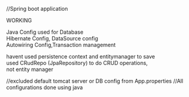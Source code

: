 

 //Spring boot application  

WORKING  

Java Config used for Database  
Hibernate Config, DataSource config  
Autowiring Config,Transaction management  

havent used persistence context and entitymanager to save  
used CRudRepo (JpaRepository) to do CRUD operations,  
 not entity manager  
 
 

//excluded default tomcat server or DB config from App.properties
//All configurations done using java